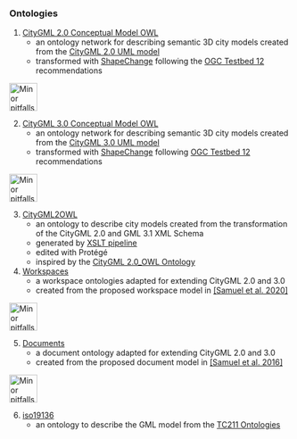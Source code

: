 ### Ontologies

1. [CityGML 2.0 Conceptual Model OWL](CityGML/2.0/)
   - an ontology network for describing semantic 3D city models created from the [CityGML 2.0 UML model](https://github.com/opengeospatial/CityGML-3.0CM/blob/master/Archive/WP%2001%20Resources/CityGML_2.x_new_2016_03_09.eap)
   - transformed with [ShapeChange](https://shapechange.net/) following the [OGC Testbed 12](http://docs.opengeospatial.org/per/16-020.html) recommendations

<a href="http://oops.linkeddata.es"><img
	src="https://oops.linkeddata.es/images/conformance/oops_minor.png"
	alt="Minor pitfalls were found" height="50"/>
</a>

2. [CityGML 3.0 Conceptual Model OWL](CityGML/3.0/)
   - an ontology network for describing semantic 3D city models created from the [CityGML 3.0 UML model](https://github.com/opengeospatial/CityGML-3.0CM/blob/master/Conceptual%20Model/XMI%20Files/OGC%20CityGML%203.0/CityGML_3.0_All_Modules_No_References/CityGML_3.0.xml)
   - transformed with [ShapeChange](https://shapechange.net/) following [OGC Testbed 12](http://docs.opengeospatial.org/per/16-020.html) recommendations

<a href="http://oops.linkeddata.es"><img
	src="https://oops.linkeddata.es/images/conformance/oops_minor.png"
	alt="Minor pitfalls were found" height="50"/>
</a>

3. [CityGML2OWL](CityGML/CityGML2OWL.rdf)
   - an ontology to describe city models created from the transformation of the CityGML 2.0 and GML 3.1 XML Schema
   - generated by [XSLT pipeline](../Transformations/XSD-to-OWL)
   - edited with Protégé 
   - inspired by the [CityGML 2.0_OWL Ontology](http://cui.unige.ch/isi/onto/citygml2.0.owl)
4. [Workspaces](Workspace/)
   - a workspace ontologies adapted for extending CityGML 2.0 and 3.0
   - created from the proposed workspace model in [[Samuel et al. 2020]](https://link.springer.com/article/10.1007/s10109-020-00319-1)

<a href="http://oops.linkeddata.es"><img
	src="https://oops.linkeddata.es/images/conformance/oops_minor.png"
	alt="Minor pitfalls were found" height="50"/>
</a>

5. [Documents](Document/)
   - a document ontology adapted for extending CityGML 2.0 and 3.0
   - created from the proposed document model in [[Samuel et al. 2016]](https://www.researchgate.net/publication/308416831_Representation_and_Visualization_of_Urban_Fabric_through_Historical_Documents)

<a href="http://oops.linkeddata.es"><img
	src="https://oops.linkeddata.es/images/conformance/oops_minor.png"
	alt="Minor pitfalls were found" height="50"/>
</a>

6. [iso19136](iso19136)
   - an ontology to describe the GML model from the [TC211 Ontologies](https://def.isotc211.org/ontologies/iso19136/)
